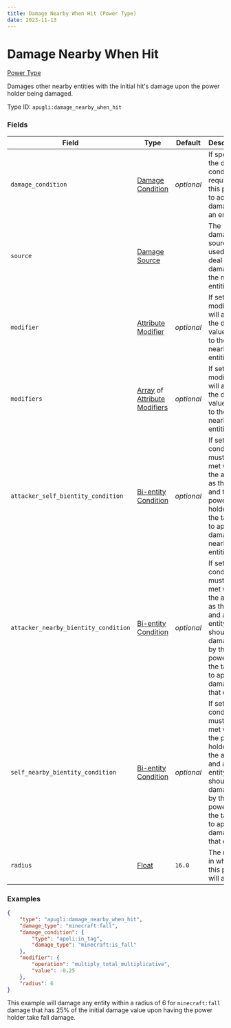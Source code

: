 ```yaml
---
title: Damage Nearby When Hit (Power Type)
date: 2023-11-13
---
```


# Damage Nearby When Hit

[Power Type](../power_types.md)

Damages other nearby entities with the initial hit's damage upon the power holder being damaged.

Type ID: `apugli:damage_nearby_when_hit`


### Fields

Field | Type | Default | Description
------|------|---------|------------
`damage_condition` | [Damage Condition](https://origins.readthedocs.io/en/latest/types/damage_condition_types/) | *optional* | If specified, the damage condition required for this power to act upon damaging an entity.
`source` | [Damage Source](https://origins.readthedocs.io/en/latest/types/data_types/damage_source/) | | The damage source used to deal damage to the nearby entities.
`modifier` | [Attribute Modifier](https://origins.readthedocs.io/en/latest/types/data_types/attribute_modifier/) | *optional* | If set, this modifier will apply to the damage value dealt to the nearby entities.
`modifiers` | [Array](https://origins.readthedocs.io/en/latest/types/data_types/array/) of [Attribute Modifiers](https://origins.readthedocs.io/en/latest/types/data_types/attribute_modifier/) | *optional* | If set, these modifiers will apply to the damage value dealt to the nearby entities.
`attacker_self_bientity_condition` | [Bi-entity Condition](https://origins.readthedocs.io/en/latest/types/bientity_condition_types/) | *optional* | If set, this condition must be met with the attacker as the actor and the power holder as the target to apply damage to nearby entities.
`attacker_nearby_bientity_condition` | [Bi-entity Condition](https://origins.readthedocs.io/en/latest/types/bientity_condition_types/) | *optional* | If set, this condition must be met with the attacker as the actor and an entity that should be damaged by this power as the target to apply damage to that entity.
`self_nearby_bientity_condition` | [Bi-entity Condition](https://origins.readthedocs.io/en/latest/types/bientity_condition_types/) | *optional* | If set, this condition must be met with the power holder as the actor and an entity that should be damaged by this power as the target to apply damage to that entity.
`radius` | [Float](https://origins.readthedocs.io/en/latest/types/data_types/float/) | `16.0` | The radius in which this power will act.

### Examples
```json
{
    "type": "apugli:damage_nearby_when_hit",
    "damage_type": "minecraft:fall",
    "damage_condition": {
        "type": "apoli:in_tag",
        "damage_type": "minecraft:is_fall"
    },
    "modifier": {
        "operation": "multiply_total_multiplicative",
        "value": -0.25
    },
    "radius": 6
}
```
This example will damage any entity within a radius of 6 for `minecraft:fall` damage that has 25% of the initial damage value upon having the power holder take fall damage.